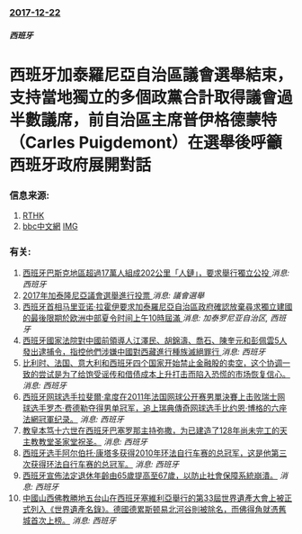 ### [2017-12-22](/news/2017/12/22/index.md)

##### 西班牙
# 西班牙加泰羅尼亞自治區議會選舉結束，支持當地獨立的多個政黨合計取得議會過半數議席，前自治區主席普伊格德蒙特（Carles Puigdemont）在選舉後呼籲西班牙政府展開對話 




### 信息来源:

1. [RTHK](http://news.rthk.hk/rthk/ch/component/k2/1371496-20171222.htm?spTabChangeable=0)
2. [bbc中文網](http://www.bbc.com/zhongwen/trad/world-42437019) [IMG](https://ichef.bbci.co.uk/news/1024/branded_zhongwen/14841/production/_99333048_hi043703573.jpg)

### 有关:

1. [西班牙巴斯克地區超過17萬人組成202公里「人鏈」，要求舉行獨立公投 ](/zh/news/2018/06/10/西班牙巴斯克地區超過17萬人組成202公里-人鏈-要求舉行獨立公投.md) _消息: 西班牙_
2. [2017年加泰隆尼亞議會選舉進行投票 ](/zh/news/2017/12/21/2017年加泰隆尼亞議會選舉進行投票.md) _消息: 議會選舉_
3. [西班牙首相马里亚诺·拉霍伊要求加泰羅尼亞自治區政府確認放棄尋求獨立建國的最後限期於欧洲中部夏令时间上午10時屆滿 ](/zh/news/2017/10/19/西班牙首相马里亚诺-拉霍伊要求加泰羅尼亞自治區政府確認放棄尋求獨立建國的最後限期於欧洲中部夏令时间上午10時屆滿.md) _消息: 加泰罗尼亚自治区, 西班牙_
4. [ 西班牙國家法院對中國前領導人江澤民、胡錦濤、喬石、陳奎元和彭佩雲5人發出逮捕令，指控他們涉嫌中國對西藏進行種族滅絕罪行 ](/zh/news/2013/11/18/西班牙國家法院對中國前領導人江澤民-胡錦濤-喬石-陳奎元和彭佩雲5人發出逮捕令-指控他們涉嫌中國對西藏進行種族滅絕罪行.md) _消息: 西班牙_
5. [ 比利时、法国、意大利和西班牙四个国家开始禁止金融股的卖空，这个协调一致的尝试是为了给饱受谣传和借债成本上升打击而陷入恐慌的市场恢复信心。 ](/zh/news/2011/08/12/比利时-法国-意大利和西班牙四个国家开始禁止金融股的卖空-这个协调一致的尝试是为了给饱受谣传和借债成本上升打击而陷入恐.md) _消息: 西班牙_
6. [ 西班牙网球选手拉斐爾·拿度在2011年法国网球公开赛男單決賽上击败瑞士网球选手罗杰·费德勒夺得男单冠军，追上瑞典傳奇网球选手比约恩·博格的六座法網冠軍纪录。](/zh/news/2011/06/5/西班牙网球选手拉斐爾-拿度在2011年法国网球公开赛男單決賽上击败瑞士网球选手罗杰-费德勒夺得男单冠军-追上瑞典傳奇网.md) _消息: 西班牙_
7. [ 教皇本笃十六世在西班牙巴塞罗那主持弥撒，为已建造了128年尚未完工的天主教教堂圣家堂祝圣。](/zh/news/2010/11/7/教皇本笃十六世在西班牙巴塞罗那主持弥撒-为已建造了128年尚未完工的天主教教堂圣家堂祝圣.md) _消息: 西班牙_
8. [ 西班牙选手阿尔伯托·康塔多获得2010年环法自行车赛的总冠军，这是他第三次获得环法自行车赛的总冠军。](/zh/news/2010/07/25/西班牙选手阿尔伯托-康塔多获得2010年环法自行车赛的总冠军-这是他第三次获得环法自行车赛的总冠军.md) _消息: 西班牙_
9. [ 西班牙宣佈法定退休年齡由65歲提高至67歲，以防止社會保障系統崩潰。](/zh/news/2010/01/29/西班牙宣佈法定退休年齡由65歲提高至67歲-以防止社會保障系統崩潰.md) _消息: 西班牙_
10. [ 中國山西佛教勝地五台山在西班牙塞維利亞舉行的第33屆世界遺產大會上被正式列入《世界遺產名錄》。德國德累斯顿易北河谷則被除名，而佛得角就憑舊城首次上榜。](/zh/news/2009/06/26/中國山西佛教勝地五台山在西班牙塞維利亞舉行的第33屆世界遺產大會上被正式列入-世界遺產名錄-德國德累斯顿易北河谷則被.md) _消息: 西班牙_
